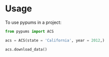 Usage
=====

To use pypums in a project:

```python
from pypums import ACS
```
```python
acs = ACS(state = 'California', year = 2012,)
```
```python
acs.download_data()
```